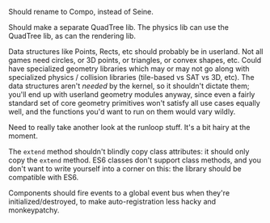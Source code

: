 Should rename to Compo, instead of Seine.


Should make a separate QuadTree lib. The physics lib can use the QuadTree lib,
as can the rendering lib.


Data structures like Points, Rects, etc should probably be in userland. Not all
games need circles, or 3D points, or triangles, or convex shapes, etc. Could
have specialized geometry libraries which may or may not go along with
specialized physics / collision libraries (tile-based vs SAT vs 3D, etc). The
data structures aren't *needed* by the kernel, so it shouldn't dictate them;
you'll end up with userland geometry modules anyway, since even a fairly
standard set of core geometry primitives won't satisfy all use cases equally
well, and the functions you'd want to run on them would vary wildly.


Need to really take another look at the runloop stuff. It's a bit hairy at the
moment.


The `extend` method shouldn't blindly copy class attributes: it should only
copy the `extend` method. ES6 classes don't support class methods, and you
don't want to write yourself into a corner on this: the library should be
compatible with ES6.


Components should fire events to a global event bus when they're
initialized/destroyed, to make auto-registration less hacky and monkeypatchy.
